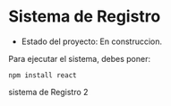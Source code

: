 <h1> Sistema de Registro</h1>

- Estado del proyecto: En construccion.

Para ejecutar el sistema, debes poner:

```npm install react```

sistema de Registro 2
